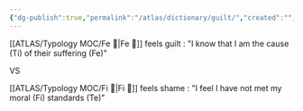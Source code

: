 ```yaml
---
{"dg-publish":true,"permalink":"/atlas/dictionary/guilt/","created":"","updated":"2023-02-27T19:46:41.142+01:00"}
---
```



[[ATLAS/Typology MOC/Fe 💉\|Fe 💉]] feels guilt : "I know that I am the cause (Ti) of their suffering (Fe)"

VS 

[[ATLAS/Typology MOC/Fi 🔱\|Fi 🔱]] feels shame : "I feel I have not met my moral (Fi) standards (Te)"